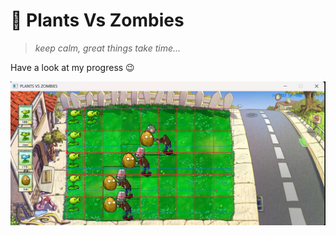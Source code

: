 # 🌱 Plants Vs Zombies

> *keep calm, great things take time...*

Have a look at my progress 😉


![Progress](./Progress.png)
